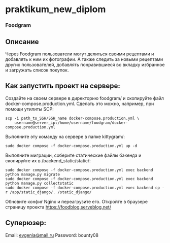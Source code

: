 # praktikum_new_diplom

### Foodgram

## Описание

Через Foodgram пользователи могут делиться своими рецептами и добавлять к ним их фотографии. А также следить за новыми рецептами других пользователей, добавлять понравившиеся во вкладку избранное и загружать список покупок.

## Как запустить проект на сервере:

Создайте на своем сервере в директорию foodgram/  и скопируйте файл docker-compose.production.yml. Сделать это можно, например, при помощи утилиты SCP:
```
scp -i path_to_SSH/SSH_name docker-compose.production.yml \
    username@server_ip:/home/username/foodgram/docker-compose.production.yml
```
Выполните эту команду на сервере в папке kittygram/:
```
sudo docker compose -f docker-compose.production.yml up -d
```
Выполните миграции, соберите статические файлы бэкенда и скопируйте их в /backend_static/static/:
```
sudo docker compose -f docker-compose.production.yml exec backend python manage.py migrate
sudo docker compose -f docker-compose.production.yml exec backend python manage.py collectstatic
sudo docker compose -f docker-compose.production.yml exec backend cp -r /app/static_django/. /static_django/
```
Обновите конфиг Nginx и переагрузите его.
Откройте в браузере страницу проекта https://foodblog.serveblog.net/

## Суперюзер:
Email: evgenia@mail.ru
Password: bounty08
